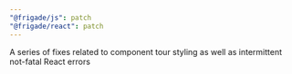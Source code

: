 ```yaml
---
"@frigade/js": patch
"@frigade/react": patch
---
```


A series of fixes related to component tour styling as well as intermittent not-fatal React errors
